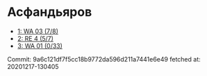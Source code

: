 # Асфандьяров
- [1: WA 03 (7/8)](1.md)
- [2: RE 4 (5/7)](2.md)
- [3: WA 01 (0/33)](3.md)

Commit: 9a6c121df7f5cc18b9772da596d211a7441e6e49
 fetched at: 20201217-130405

